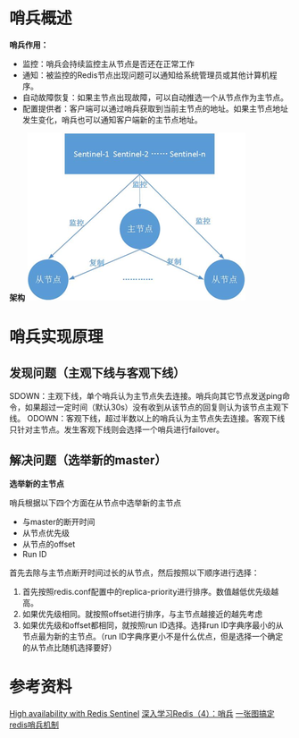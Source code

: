 # 哨兵概述

**哨兵作用：**
* 监控：哨兵会持续监控主从节点是否还在正常工作
* 通知：被监控的Redis节点出现问题可以通知给系统管理员或其他计算机程序。
* 自动故障恢复：如果主节点出现故障，可以自动推选一个从节点作为主节点。
* 配置提供者：客户端可以通过哨兵获取到当前主节点的地址。如果主节点地址发生变化，哨兵也可以通知客户端新的主节点地址。

**架构**
![picture 1](images/24e2cdaf15ee34c0857a0c05f9daa60d1d5755f58f7e86d48c2e8c2feaaf30bc.png)  


# 哨兵实现原理

## 发现问题（主观下线与客观下线）

SDOWN：主观下线，单个哨兵认为主节点失去连接。哨兵向其它节点发送ping命令，如果超过一定时间（默认30s）没有收到从该节点的回复则认为该节点主观下线。
ODOWN：客观下线，超过半数以上的哨兵认为主节点失去连接。客观下线只针对主节点。发生客观下线则会选择一个哨兵进行failover。

## 解决问题（选举新的master）

**选举新的主节点**

哨兵根据以下四个方面在从节点中选举新的主节点
* 与master的断开时间
* 从节点优先级
* 从节点的offset
* Run ID

首先去除与主节点断开时间过长的从节点，然后按照以下顺序进行选择：
1. 首先按照redis.conf配置中的replica-priority进行排序。数值越低优先级越高。
2. 如果优先级相同。就按照offset进行排序，与主节点越接近的越先考虑
3. 如果优先级和offset都相同，就按照run ID选择。选择run ID字典序最小的从节点最为新的主节点。（run ID字典序更小不是什么优点，但是选择一个确定的从节点比随机选择要好）

# 参考资料
[High availability with Redis Sentinel](https://redis.io/docs/management/sentinel/)
[深入学习Redis（4）：哨兵](https://www.cnblogs.com/kismetv/p/9609938.html)
[一张图搞定redis哨兵机制](https://www.jianshu.com/p/3a98c0cbf6de)